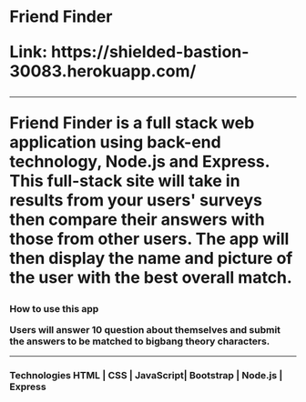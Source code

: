 <h1> Friend Finder

<p>Link: https://shielded-bastion-30083.herokuapp.com/

<hr>

<p> Friend Finder is a full stack web application using back-end technology, Node.js and Express. 
This full-stack site will take in results from your users' surveys then compare their answers with those from other users. The app will then display the name and picture of the user with the best overall match.

<h3>How to use this app
<p> Users will answer 10 question about themselves and submit the answers to be matched to bigbang theory characters. 
<hr>
<h3>Technologies
HTML | CSS | JavaScript| Bootstrap | Node.js | Express